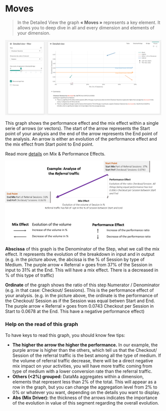 # Moves

> In the Detailed View the graph **« Moves »** represents a key element. It allows you to deep dive in all and every dimension and elements of your dimension.

![moves](images/Compare-Moves.png)

This graph shows the performance effect and the mix effect within a single serie of arrows (or vectors). The start of the arrow represents the Start point of your analysis and the end of the arrow represents the End point of the analysis. An arrow is either an evolution of the performance effect and the mix effect from Start point to End point.

Read more [details](compare/model/dimensions.md) on Mix & Performance Effects.

![moves2](images/Moves2-1024x525.png)

**Abscissa** of this graph is the Denominator of the Step, what we call the mix effect. It represents the evolution of the breakdown in input and in output (e.g. in the picture above, the abcissa is the % of Session by type of Medium. The purple arrow « Referral » goes from 37% of the Session in input to 31% at the End. This will have a mix effect. There is a decreased in % of this type of traffic)

**Ordinate** of the graph shows the ratio of this step Numerator / Denominator (e.g. in that case: Checkout/ Sessions). This is the performance effect of your analysis. (e.g. in the picture above, the ordinate is the performance of the Checkout/ Session as if the Session was equal betwen Start and End. The purple arrow « Referral » goes from 0.0743 Checkout per Session in Start to 0.0678 at the End. This have a negative performance effect)

### Help on the read of this graph

To have keys to read this graph, you should know few tips:

* **The higher the arrow the higher the performance.** In our example, the purple arrow is higher than the others, which tell us that the Checkout/ Session of the referral traffic is the best among all the type of medium. If the volume of referral traffic decrease, there will be a direct negative mix impact on your activities, you will have more traffic coming from type of medium with a lower conversion rate than the referral traffic.
* **Others (<2%) grouped:** DataMa aggregates within a dimension, elements that represent less than 2% of the total. This will appear as a row in the graph, but you can change the aggregation level from 2% to 0% or whatever you want, depending on the details you want to display.
* **Abs (Mix Driver):** the thickness of the arrows indicates the importance of the evolution in value of this segment regarding the overall evolution.
